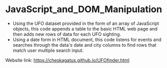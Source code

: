 # JavaScript_and_DOM_Manipulation
- Using the UFO dataset provided in the form of an array of JavaScript objects, this code appends a table to the basic HTML web page and then adds new rows of data for each UFO sighting.
- Using a date form in HTML document, this code listens for events and searches through the data's date and city columns to find rows that match user multiple search input.

Website link: https://cheskagatus.github.io/UFOfinder.html
